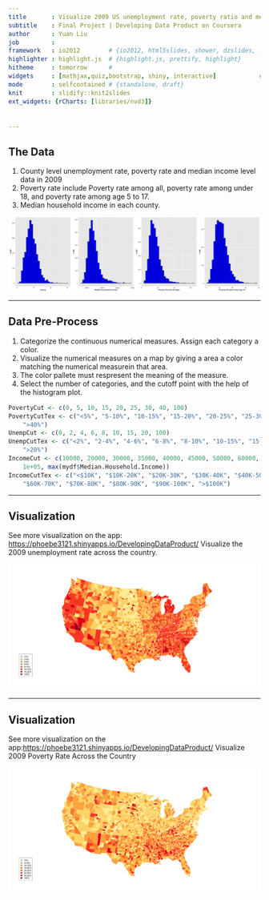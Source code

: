 ```yaml
---
title       : Visualize 2009 US unemployment rate, poverty ratio and median income level
subtitle    : Final Project | Developing Data Product on Coursera
author      : Yuan Liu
job         : 
framework   : io2012        # {io2012, html5slides, shower, dzslides, ...}
highlighter : highlight.js  # {highlight.js, prettify, highlight}
hitheme     : tomorrow      # 
widgets     : [mathjax,quiz,bootstrap, shiny, interactive]            # {mathjax, quiz, bootstrap}
mode        : selfcontained # {standalone, draft}
knit        : slidify::knit2slides
ext_widgets: {rCharts: [libraries/nvd3]}


---
```

## The Data
1. County level unemployment rate, poverty rate and median income level data in 2009
2. Poverty rate include Poverty rate among all, poverty rate among under 18, and poverty rate among age 5 to 17.
3. Median household income in each county.

![plot of chunk unnamed-chunk-1](figure/unnamed-chunk-1-1.png)

---
## Data Pre-Process
1. Categorize the continuous numerical measures. Assign each category a color.
2. Visualize the numerical measures on a map by giving a area a color matching the numerical measurein that area.
3. The color pallete must respresent the meaning of the measure. 
3. Select the number of categories, and the cutoff point with the help of the histogram plot.

```r
PovertyCut <- c(0, 5, 10, 15, 20, 25, 30, 40, 100)
PovertyCutTex <- c("<5%", "5-10%", "10-15%", "15-20%", "20-25%", "25-30%", "30-40%", 
    ">40%")
UnempCut <- c(0, 2, 4, 6, 8, 10, 15, 20, 100)
UnempCutTex <- c("<2%", "2-4%", "4-6%", "6-8%", "8-10%", "10-15%", "15-20%", 
    ">20%")
IncomeCut <- c(10000, 20000, 30000, 35000, 40000, 45000, 50000, 60000, 80000, 
    1e+05, max(mydf$Median.Household.Income))
IncomeCutTex <- c("<$10K", "$10K-20K", "$20K-30K", "$30K-40K", "$40K-50K", "$50K-60K", 
    "$60K-70K", "$70K-80K", "$80K-90K", "$90K-100K", ">$100K")
```

---
## Visualization
See more visualization on the app: https://phoebe3121.shinyapps.io/DevelopingDataProduct/
Visualize the 2009 unemployment rate across the country.

![plot of chunk unnamed-chunk-3](figure/unnamed-chunk-3-1.png)

---
## Visualization
See more visualization on the app:https://phoebe3121.shinyapps.io/DevelopingDataProduct/
Visualize 2009 Poverty Rate Across the Country

![plot of chunk unnamed-chunk-4](figure/unnamed-chunk-4-1.png)

